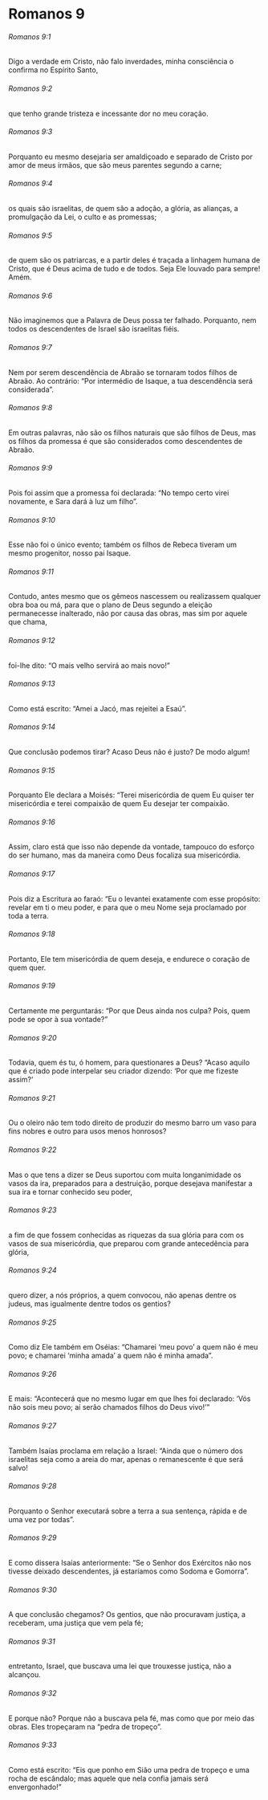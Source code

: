 # Romanos 9

###### Romanos 9:1

Digo a verdade em Cristo, não falo inverdades, minha consciência o confirma no Espírito Santo,

###### Romanos 9:2

que tenho grande tristeza e incessante dor no meu coração.

###### Romanos 9:3

Porquanto eu mesmo desejaria ser amaldiçoado e separado de Cristo por amor de meus irmãos, que são meus parentes segundo a carne;

###### Romanos 9:4

os quais são israelitas, de quem são a adoção, a glória, as alianças, a promulgação da Lei, o culto e as promessas;

###### Romanos 9:5

de quem são os patriarcas, e a partir deles é traçada a linhagem humana de Cristo, que é Deus acima de tudo e de todos. Seja Ele louvado para sempre! Amém.

###### Romanos 9:6

Não imaginemos que a Palavra de Deus possa ter falhado. Porquanto, nem todos os descendentes de Israel são israelitas fiéis.

###### Romanos 9:7

Nem por serem descendência de Abraão se tornaram todos filhos de Abraão. Ao contrário: “Por intermédio de Isaque, a tua descendência será considerada”.

###### Romanos 9:8

Em outras palavras, não são os filhos naturais que são filhos de Deus, mas os filhos da promessa é que são considerados como descendentes de Abraão.

###### Romanos 9:9

Pois foi assim que a promessa foi declarada: “No tempo certo virei novamente, e Sara dará à luz um filho”.

###### Romanos 9:10

Esse não foi o único evento; também os filhos de Rebeca tiveram um mesmo progenitor, nosso pai Isaque.

###### Romanos 9:11

Contudo, antes mesmo que os gêmeos nascessem ou realizassem qualquer obra boa ou má, para que o plano de Deus segundo a eleição permanecesse inalterado, não por causa das obras, mas sim por aquele que chama,

###### Romanos 9:12

foi-lhe dito: “O mais velho servirá ao mais novo!”

###### Romanos 9:13

Como está escrito: “Amei a Jacó, mas rejeitei a Esaú”.

###### Romanos 9:14

Que conclusão podemos tirar? Acaso Deus não é justo? De modo algum!

###### Romanos 9:15

Porquanto Ele declara a Moisés: “Terei misericórdia de quem Eu quiser ter misericórdia e terei compaixão de quem Eu desejar ter compaixão.

###### Romanos 9:16

Assim, claro está que isso não depende da vontade, tampouco do esforço do ser humano, mas da maneira como Deus focaliza sua misericórdia.

###### Romanos 9:17

Pois diz a Escritura ao faraó: “Eu o levantei exatamente com esse propósito: revelar em ti o meu poder, e para que o meu Nome seja proclamado por toda a terra.

###### Romanos 9:18

Portanto, Ele tem misericórdia de quem deseja, e endurece o coração de quem quer.

###### Romanos 9:19

Certamente me perguntarás: “Por que Deus ainda nos culpa? Pois, quem pode se opor à sua vontade?”

###### Romanos 9:20

Todavia, quem és tu, ó homem, para questionares a Deus? “Acaso aquilo que é criado pode interpelar seu criador dizendo: ‘Por que me fizeste assim?’

###### Romanos 9:21

Ou o oleiro não tem todo direito de produzir do mesmo barro um vaso para fins nobres e outro para usos menos honrosos?

###### Romanos 9:22

Mas o que tens a dizer se Deus suportou com muita longanimidade os vasos da ira, preparados para a destruição, porque desejava manifestar a sua ira e tornar conhecido seu poder,

###### Romanos 9:23

a fim de que fossem conhecidas as riquezas da sua glória para com os vasos de sua misericórdia, que preparou com grande antecedência para glória,

###### Romanos 9:24

quero dizer, a nós próprios, a quem convocou, não apenas dentre os judeus, mas igualmente dentre todos os gentios?

###### Romanos 9:25

Como diz Ele também em Oséias: “Chamarei ‘meu povo’ a quem não é meu povo; e chamarei ‘minha amada’ a quem não é minha amada”.

###### Romanos 9:26

E mais: “Acontecerá que no mesmo lugar em que lhes foi declarado: ‘Vós não sois meu povo; aí serão chamados filhos do Deus vivo!’”

###### Romanos 9:27

Também Isaías proclama em relação a Israel: “Ainda que o número dos israelitas seja como a areia do mar, apenas o remanescente é que será salvo!

###### Romanos 9:28

Porquanto o Senhor executará sobre a terra a sua sentença, rápida e de uma vez por todas”.

###### Romanos 9:29

E como dissera Isaías anteriormente: “Se o Senhor dos Exércitos não nos tivesse deixado descendentes, já estaríamos como Sodoma e Gomorra”.

###### Romanos 9:30

A que conclusão chegamos? Os gentios, que não procuravam justiça, a receberam, uma justiça que vem pela fé;

###### Romanos 9:31

entretanto, Israel, que buscava uma lei que trouxesse justiça, não a alcançou.

###### Romanos 9:32

E porque não? Porque não a buscava pela fé, mas como que por meio das obras. Eles tropeçaram na “pedra de tropeço”.

###### Romanos 9:33

Como está escrito: “Eis que ponho em Sião uma pedra de tropeço e uma rocha de escândalo; mas aquele que nela confia jamais será envergonhado!”

